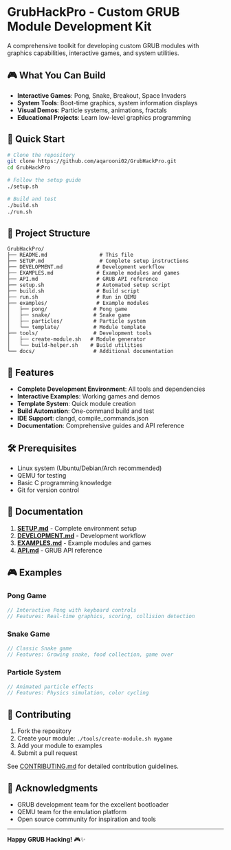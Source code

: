 # GrubHackPro - Custom GRUB Module Development Kit

A comprehensive toolkit for developing custom GRUB modules with graphics capabilities, interactive games, and system utilities.

## 🎮 What You Can Build

- **Interactive Games**: Pong, Snake, Breakout, Space Invaders
- **System Tools**: Boot-time graphics, system information displays
- **Visual Demos**: Particle systems, animations, fractals
- **Educational Projects**: Learn low-level graphics programming

## 🚀 Quick Start

```bash
# Clone the repository
git clone https://github.com/aqarooni02/GrubHackPro.git
cd GrubHackPro

# Follow the setup guide
./setup.sh

# Build and test
./build.sh
./run.sh
```

## 📁 Project Structure

```
GrubHackPro/
├── README.md                 # This file
├── SETUP.md                  # Complete setup instructions
├── DEVELOPMENT.md           # Development workflow
├── EXAMPLES.md              # Example modules and games
├── API.md                   # GRUB API reference
├── setup.sh                 # Automated setup script
├── build.sh                 # Build script
├── run.sh                   # Run in QEMU
├── examples/                # Example modules
│   ├── pong/               # Pong game
│   ├── snake/              # Snake game
│   ├── particles/          # Particle system
│   └── template/           # Module template
├── tools/                  # Development tools
│   ├── create-module.sh   # Module generator
│   └── build-helper.sh    # Build utilities
└── docs/                   # Additional documentation
```

## 🎯 Features

- **Complete Development Environment**: All tools and dependencies
- **Interactive Examples**: Working games and demos
- **Template System**: Quick module creation
- **Build Automation**: One-command build and test
- **IDE Support**: clangd, compile_commands.json
- **Documentation**: Comprehensive guides and API reference

## 🛠️ Prerequisites

- Linux system (Ubuntu/Debian/Arch recommended)
- QEMU for testing
- Basic C programming knowledge
- Git for version control

## 📖 Documentation

1. **[SETUP.md](SETUP.md)** - Complete environment setup
2. **[DEVELOPMENT.md](DEVELOPMENT.md)** - Development workflow
3. **[EXAMPLES.md](EXAMPLES.md)** - Example modules and games
4. **[API.md](API.md)** - GRUB API reference

## 🎮 Examples

### Pong Game
```c
// Interactive Pong with keyboard controls
// Features: Real-time graphics, scoring, collision detection
```

### Snake Game
```c
// Classic Snake game
// Features: Growing snake, food collection, game over
```

### Particle System
```c
// Animated particle effects
// Features: Physics simulation, color cycling
```

## 🤝 Contributing

1. Fork the repository
2. Create your module: `./tools/create-module.sh mygame`
3. Add your module to examples
4. Submit a pull request

See [CONTRIBUTING.md](CONTRIBUTING.md) for detailed contribution guidelines.

## 🙏 Acknowledgments

- GRUB development team for the excellent bootloader
- QEMU team for the emulation platform
- Open source community for inspiration and tools

---

**Happy GRUB Hacking!** 🎮✨

